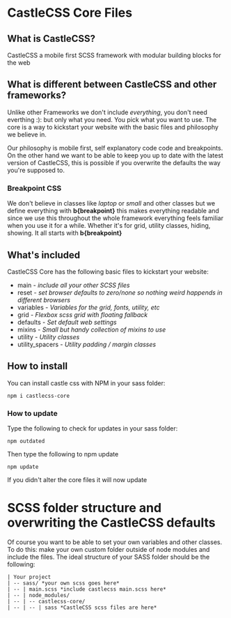 # CastleCSS Core Files

## What is CastleCSS?
CastleCSS a mobile first SCSS framework with modular building blocks for the web

## What is different between CastleCSS and other frameworks?
Unlike other Frameworks we don't include *everything*, you don't need everthing :): but only what you need. 
You pick what you want to use. The core is a way to kickstart your website with the basic files and philosophy we believe in.

Our philosophy is mobile first, self explanatory code code and breakpoints. On the other hand we want to be able to keep you up to date with the latest version of CastleCSS, this is possible if you overwrite the defaults the way you're supposed to.

### Breakpoint CSS
We don't believe in classes like *laptop* or *small* and other classes but we define everything with **b{breakpoint}** this makes everything readable and since we use this throughout the whole framework everything feels familiar when you use it for a while. Whether it's for grid, utility classes, hiding, showing. It all starts with **b{breakpoint}**

## What's included
CastleCSS Core has the following basic files to kickstart your website:

- main - *include all your other SCSS files*
- reset - *set browser defaults to zero/none so nothing weird happends in different browsers*
- variables - *Variables for the grid, fonts, utility, etc*
- grid - *Flexbox scss grid with floating fallback*
- defaults - *Set default web settings*
- mixins - *Small but handy collection of mixins to use*
- utility - *Utility classes*
- utility_spacers - *Utility padding / margin classes*

## How to install
You can install castle css with NPM in your sass folder:

	npm i castlecss-core
	
### How to update
Type the following to check for updates in your sass folder:
	
	npm outdated

Then type the following to npm update

	npm update

If you didn't alter the core files it will now update

# SCSS folder structure and overwriting the CastleCSS defaults
Of course you want to be able to set your own variables and other classes. To do this: make your own custom folder outside of node modules and include the files. The ideal structure of your SASS folder should be the following:

	| Your project
	| -- sass/ *your own scss goes here*
	| -- | main.scss *include castlecss main.scss here*
	| -- | node_modules/
	| -- | -- castlecss-core/
	| -- | -- | sass *CastleCSS scss files are here*
